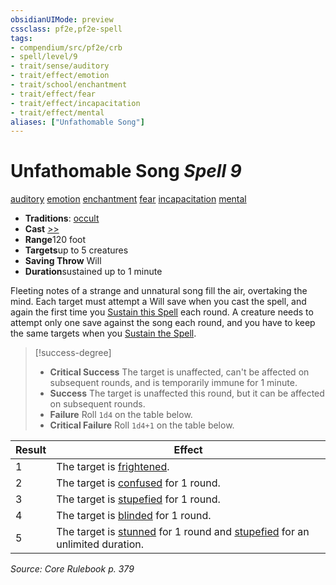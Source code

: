 ```yaml
---
obsidianUIMode: preview
cssclass: pf2e,pf2e-spell
tags:
- compendium/src/pf2e/crb
- spell/level/9
- trait/sense/auditory
- trait/effect/emotion
- trait/school/enchantment
- trait/effect/fear
- trait/effect/incapacitation
- trait/effect/mental
aliases: ["Unfathomable Song"]
---
```

# Unfathomable Song *Spell 9*   
[auditory](auditory.md)  [emotion](emotion.md)  [enchantment](enchantment.md)  [fear](rules/traits/fear.md)  [incapacitation](incapacitation.md)  [mental](mental.md)  

- **Traditions**: [occult](occult.md)
- **Cast** [>>](chapter-9-playing-the-game.md#Actions "Two-Action") 
- **Range**120 foot
- **Targets**up to 5 creatures
- **Saving Throw** Will
- **Duration**sustained up to 1 minute

Fleeting notes of a strange and unnatural song fill the air, overtaking the mind. Each target must attempt a Will save when you cast the spell, and again the first time you [Sustain this Spell](sustain-a-spell.md) each round. A creature needs to attempt only one save against the song each round, and you have to keep the same targets when you [Sustain the Spell](sustain-a-spell.md).

> [!success-degree] 
> - **Critical Success** The target is unaffected, can't be affected on subsequent rounds, and is temporarily immune for 1 minute.
> - **Success** The target is unaffected this round, but it can be affected on subsequent rounds.
> - **Failure** Roll `1d4` on the table below.
> - **Critical Failure** Roll `1d4+1` on the table below.

| Result | Effect |
|--------|--------|
| 1 | The target is [frightened](conditions.md#Frightened). |
| 2 | The target is [confused](conditions.md#Confused) for 1 round. |
| 3 | The target is [stupefied](conditions.md#Stupefied) for 1 round. |
| 4 | The target is [blinded](conditions.md#Blinded) for 1 round. |
| 5 | The target is [stunned](conditions.md#Stunned) for 1 round and [stupefied](conditions.md#Stupefied) for an unlimited duration. |


*Source: Core Rulebook p. 379*